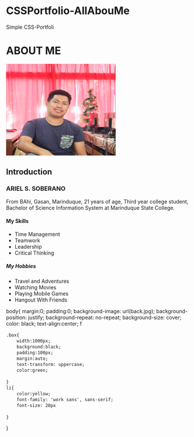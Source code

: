# CSSPortfolio-AllAbouMe
Simple CSS-Portfoli
<!DOCTYPE html>
<html lang="en">
<head>
<meta charset="utf-8">
<meta name="viewport" content="width=device-width,initial-scale=1">
<title>About Me</title>

<link href="style.css" rel="stylesheet">

</head>
<body>

<div class="box">

<h1>ABOUT ME</h1>

<img src="Ariel.JPG" style="width:300px;height:250px">

<h2>Introduction</h2>

<h3>ARIEL S. SOBERANO</h3>

<p> From BAhi, Gasan, Marinduque, 21 years of age, Third year college student, Bachelor of Science Information System at Marinduque State College.
</p>
<h4>My Skills</h4>
<ul>
<li>Time Management</li>
<li>Teamwork</li>
<li>Leadership</li>
<li>Critical Thinking</li>
</ul>
<h5> My Hobbies</h5>
<ul>
<li>Travel and Adventures</li>
<li>Watching Movies</li>
<li>Playing Mobile Games</li>
<li>Hangout With Friends</li>
</ul>
</div>
</body>
</html>

body{
	margin:0;
	padding:0;
	background-image: url(back.jpg);
	background-position: justify;
	background-repeat: no-repeat;
	background-size: cover;
	color: black;
	text-align:center;
	f
	
	.box{
		width:1000px;
		background:black;
		padding:100px;
		margin:auto;
		text-transform: uppercase;
		color:green;
		
	}
	li{
		color:yellow;
		font-family: 'work sans', sans-serif;
		font-size: 20px

	}
	
	
}
